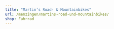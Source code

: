 ```yaml
---
title: "Martin’s Road- & Mountainbikes"
url: /menzingen/martins-road-und-mountainbikes/
shop: Fahrrad
---
```

